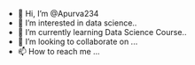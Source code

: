 - 👋 Hi, I’m @Apurva234
- 👀 I’m interested in data science..
- 🌱 I’m currently learning Data Science Course..
- 💞️ I’m looking to collaborate on ...
- 📫 How to reach me ...

<!---
Apurva234/Apurva234 is a ✨ special ✨ repository because its `README.md` (this file) appears on your GitHub profile.
You can click the Preview link to take a look at your changes.
--->
